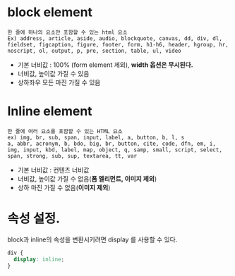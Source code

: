 # block element

```
한 줄에 하나의 요소만 포함할 수 있는 html 요소
Ex) address, article, aside, audio, blockquote, canvas, dd, div, dl, fieldset, figcaption, figure, footer, form, h1-h6, header, hgroup, hr, noscript, ol, output, p, pre, section, table, ul, video

```

- 기본 너비값 : 100% (form element 제외), **width 옵션은 무시된다.**
- 너비값, 높이값 가질 수 있음
- 상하좌우 모든 마진 가질 수 있음

# Inline element

```
한 줄에 여러 요소를 포함할 수 있는 HTML 요소
ex) img, br, sub, span, input, label, a, button, b, l, s
a, abbr, acronym, b, bdo, big, br, button, cite, code, dfn, em, i, img, input, kbd, label, map, object, q, samp, small, script, select, span, strong, sub, sup, textarea, tt, var

```

- 기본 너비값 : 컨텐츠 너비값
- 너비값, 높이값 가질 수 없음(**폼 엘리먼트, 이미지 제외**)
- 상하 마진 가질 수 없음(**이미지 제외**)

# 속성 설정.

block과 inline의 속성을 변환시키려면 display 를 사용할 수 있다.

```css
div {
  display: inline;
}
```
